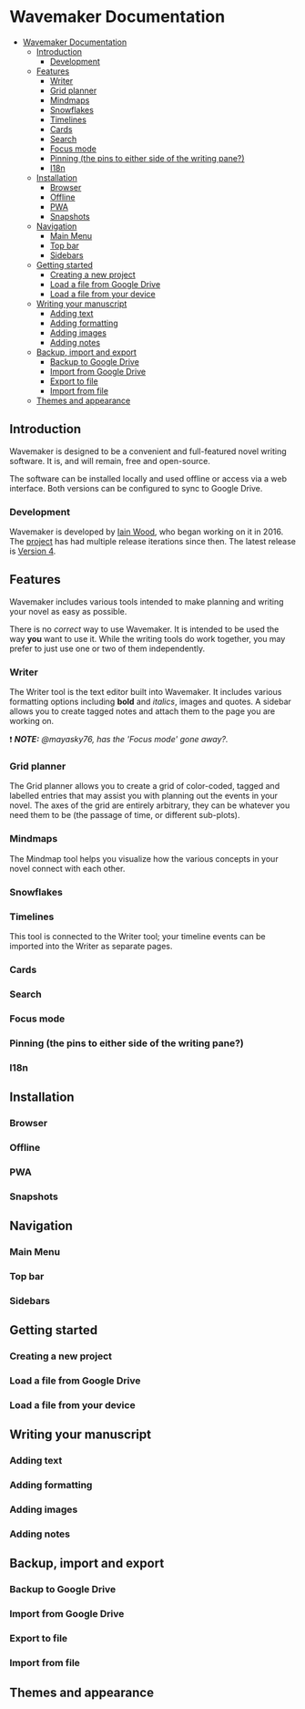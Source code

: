 # Wavemaker Documentation

- [Wavemaker Documentation](#wavemaker-documentation)
  - [Introduction](#introduction)
    - [Development](#development)
  - [Features](#features)
    - [Writer](#writer)
    - [Grid planner](#grid-planner)
    - [Mindmaps](#mindmaps)
    - [Snowflakes](#snowflakes)
    - [Timelines](#timelines)
    - [Cards](#cards)
    - [Search](#search)
    - [Focus mode](#focus-mode)
    - [Pinning (the pins to either side of the writing pane?)](#pinning-the-pins-to-either-side-of-the-writing-pane)
    - [I18n](#i18n)
  - [Installation](#installation)
    - [Browser](#browser)
    - [Offline](#offline)
    - [PWA](#pwa)
    - [Snapshots](#snapshots)
  - [Navigation](#navigation)
    - [Main Menu](#main-menu)
    - [Top bar](#top-bar)
    - [Sidebars](#sidebars)
  - [Getting started](#getting-started)
    - [Creating a new project](#creating-a-new-project)
    - [Load a file from Google Drive](#load-a-file-from-google-drive)
    - [Load a file from your device](#load-a-file-from-your-device)
  - [Writing your manuscript](#writing-your-manuscript)
    - [Adding text](#adding-text)
    - [Adding formatting](#adding-formatting)
    - [Adding images](#adding-images)
    - [Adding notes](#adding-notes)
  - [Backup, import and export](#backup-import-and-export)
    - [Backup to Google Drive](#backup-to-google-drive)
    - [Import from Google Drive](#import-from-google-drive)
    - [Export to file](#export-to-file)
    - [Import from file](#import-from-file)
  - [Themes and appearance](#themes-and-appearance)

## Introduction

Wavemaker is designed to be a convenient and full-featured novel writing software.
It is, and will remain, free and open-source.

The software can be installed locally and used offline or access via a web interface.
Both versions can be configured to sync to Google Drive.

### Development

Wavemaker is developed by [Iain Wood](https://github.com/mayasky76), who began working on it in 2016.
The [project](https://github.com/wavemakercards) has had multiple release iterations since then.
The latest release is [Version 4](wavemakercards.com).

## Features

Wavemaker includes various tools intended to make planning and writing your novel as easy as possible.

There is no _correct_ way to use Wavemaker.
It is intended to be used the way **you** want to use it.
While the writing tools do work together, you may prefer to just use one or two of them independently.

### Writer

The Writer tool is the text editor built into Wavemaker.
It includes various formatting options including **bold** and *italics*, images and quotes.
A sidebar allows you to create tagged notes and attach them to the page you are working on.

:heavy_exclamation_mark: ***NOTE:*** _@mayasky76, has the 'Focus mode' gone away?._

### Grid planner

The Grid planner allows you to create a grid of color-coded, tagged and labelled entries that may assist you with planning out the events in your novel.
The axes of the grid are entirely arbitrary, they can be whatever you need them to be (the passage of time, or different sub-plots).

### Mindmaps

The Mindmap tool helps you visualize how the various concepts in your novel connect with each other.

### Snowflakes


### Timelines

This tool is connected to the Writer tool; your timeline events can be imported into the Writer as separate pages.


### Cards


### Search


### Focus mode


### Pinning (the pins to either side of the writing pane?)


### I18n


## Installation

### Browser

### Offline

### PWA

### Snapshots

## Navigation

### Main Menu

### Top bar

### Sidebars

## Getting started

### Creating a new project

### Load a file from Google Drive

### Load a file from your device

## Writing your manuscript

### Adding text

### Adding formatting

### Adding images

### Adding notes

## Backup, import and export

### Backup to Google Drive

### Import from Google Drive

### Export to file

### Import from file

## Themes and appearance
